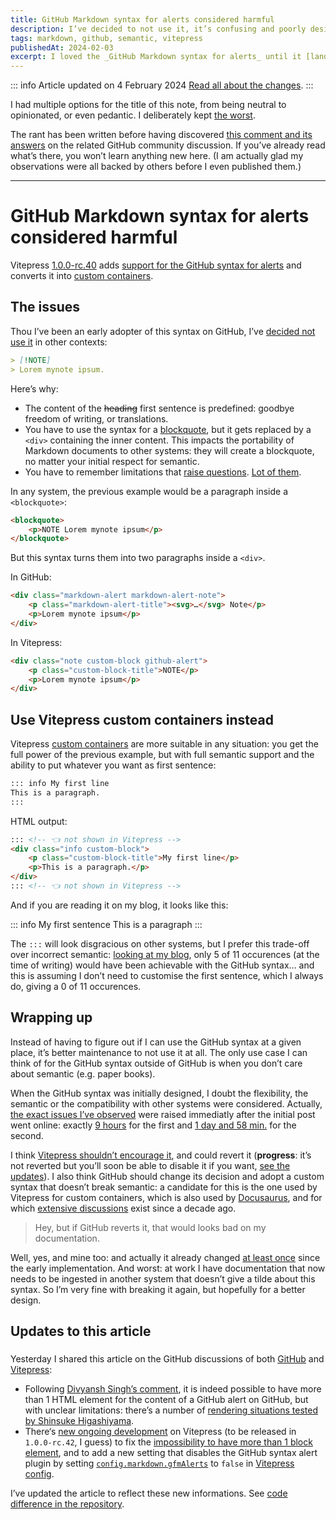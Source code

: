 ```yaml
---
title: GitHub Markdown syntax for alerts considered harmful
description: I’ve decided to not use it, it’s confusing and poorly designed.
tags: markdown, github, semantic, vitepress
publishedAt: 2024-02-03
excerpt: I loved the _GitHub Markdown syntax for alerts_ until it [landed in Vitepress](https://github.com/vuejs/vitepress/blob/main/CHANGELOG.md#100-rc40-2024-1-22), which made me think about it. Now [I think it sucks]().
---
```


::: info Article updated on <time datetime="2024-02-04">4 February 2024</time>
[Read all about the changes](../articles/github-alerts-markdown-syntax.md#updates-to-this-article).
:::

I had multiple options for the title of this note, from being neutral to opinionated, or even pedantic. I deliberately kept [the worst](https://meyerweb.com/eric/comment/chech.html).

The rant has been written before having discovered [this comment and its answers](https://github.com/orgs/community/discussions/16925#discussioncomment-2791869) on the related GitHub community discussion. If you’ve already read what’s there, you won’t learn anything new here. (I am actually glad my observations were all backed by others before I even published them.)

---

# GitHub Markdown syntax for alerts considered harmful

<datetime :date="$frontmatter.publishedAt" formatter="longdate"/>

Vitepress [1.0.0-rc.40](https://github.com/vuejs/vitepress/blob/main/CHANGELOG.md#100-rc40-2024-1-22) adds [support for the GitHub syntax for alerts](https://vitepress.dev/guide/markdown#github-flavored-alerts) and converts it into [custom containers](https://vitepress.dev/guide/markdown#custom-containers).

## The issues

Thou I’ve been an early adopter of this syntax on GitHub, I’ve [decided not use it](https://github.com/meduzen/blog/blob/main/CONTRIBUTING.md#markdown-flavor) in other contexts:

```md
> [!NOTE]  
> Lorem mynote ipsum.
```

Here’s why:
- The content of the ~~heading~~ first sentence is predefined: goodbye freedom of writing, or translations.
- You have to use the syntax for a [blockquote](https://daringfireball.net/projects/markdown/syntax#blockquote), but it gets replaced by a `<div>` containing the inner content. This impacts the portability of Markdown documents to other systems: they will create a blockquote, no matter your initial respect for semantic.
- You have to remember limitations that [raise questions](https://github.com/vuejs/vitepress/issues/3512). [Lot of them](https://github.com/sinsukehlab/NOTE-test/issues/1).

In any system, the previous example would be a paragraph inside a `<blockquote>`:

```html
<blockquote>
    <p>NOTE Lorem mynote ipsum</p>
</blockquote>
```

But this syntax turns them into two paragraphs inside a `<div>`.

In GitHub:

```html
<div class="markdown-alert markdown-alert-note">
    <p class="markdown-alert-title"><svg>…</svg> Note</p>
    <p>Lorem mynote ipsum</p>
</div>
```

In Vitepress:

```html
<div class="note custom-block github-alert">
    <p class="custom-block-title">NOTE</p>
    <p>Lorem mynote ipsum</p>
</div>
```

## Use Vitepress custom containers instead

Vitepress [custom containers](https://vitepress.dev/guide/markdown#custom-containers) are more suitable in any situation: you get the full power of the previous example, but with full semantic support and the ability to put whatever you want as first sentence:

```md
::: info My first line
This is a paragraph.
:::
```

HTML output:

```html
::: <!-- 👈 not shown in Vitepress -->
<div class="info custom-block">
    <p class="custom-block-title">My first line</p>
    <p>This is a paragraph.</p>
</div>
::: <!-- 👈 not shown in Vitepress -->
```

And if you are reading it on my blog, it looks like this:

::: info My first sentence
This is a paragraph
:::

The `:::` will look disgracious on other systems, but I prefer this trade-off over incorrect semantic: [looking at my blog](https://github.com/search?q=repo%3Ameduzen%2Fblog+lang%3AMarkdown+%3A%3A%3A&type=code), only 5 of 11 occurences (at the time of writing) would have been achievable with the GitHub syntax… and this is assuming I don’t need to customise the first sentence, which I always do, giving a 0 of 11 occurences.

## Wrapping up

Instead of having to figure out if I can use the GitHub syntax at a given place, it’s better maintenance to not use it at all. The only use case I can think of for the GitHub syntax outside of GitHub is when you don’t care about semantic (e.g. paper books).

When the GitHub syntax was initially designed, I doubt the flexibility, the semantic or the compatibility with other systems were considered. Actually, [the exact issues I’ve observed](#the-issues) were raised immediatly after the initial post went online: exactly [9 hours](https://github.com/orgs/community/discussions/16925#discussioncomment-2787141) for the first and [1 day and 58 min.](https://github.com/orgs/community/discussions/16925#discussioncomment-2791861) for the second.

I think [Vitepress shouldn’t encourage it](https://github.com/vuejs/vitepress/discussions/3540), and could revert it (**progress**: it’s not reverted but you’ll soon be able to disable it if you want, [see the updates](#updates-to-this-article)). I also think GitHub should change its decision and adopt a custom syntax that doesn’t break semantic: a candidate for this is the one used by Vitepress for custom containers, which is also used by [Docusaurus](https://docusaurus.io/docs/markdown-features/admonitions), and for which [extensive discussions](https://talk.commonmark.org/t/generic-directives-plugins-syntax/444) exist since a decade ago.
> Hey, but if GitHub reverts it, that would looks bad on my documentation.

Well, yes, and mine too: and actually it already changed [at least once](https://github.com/meduzen/datetime-attribute/commit/26e1234b46c0db7585883ed52d6b371066e37159) since the early implementation. And worst: at work I have documentation that now needs to be ingested in another system that doesn’t give a tilde about this syntax. So I’m very fine with breaking it again, but hopefully for a better design.

## Updates to this article

### <datetime date="2024-02-04" formatter="longdate"/>

Yesterday I shared this article on the GitHub discussions of both [GitHub](https://github.com/orgs/community/discussions/16925#discussioncomment-8352502) and [Vitepress](https://github.com/vuejs/vitepress/discussions/3540):
- Following [Divyansh Singh’s comment](https://github.com/vuejs/vitepress/discussions/3540#discussioncomment-8352895), it is indeed possible to have more than 1 HTML element for the content of a GitHub alert on GitHub, but with unclear limitations: there’s a number of [rendering situations tested by Shinsuke Higashiyama](https://github.com/sinsukehlab/NOTE-test/issues/1).
- There‘s [new ongoing development](https://github.com/vuejs/vitepress/compare/v1.0.0-rc.41...67a9964c4e6ffdb0e644624d075b8dd20f477686) on Vitepress (to be released in `1.0.0-rc.42`, I guess) to fix the [impossibility to have more than 1 block element](https://github.com/vuejs/vitepress/issues/3512), and to add a new setting that disables the GitHub syntax alert plugin by setting [`config.markdown.gfmAlerts`](https://github.com/vuejs/vitepress/blob/67a9964c4e6ffdb0e644624d075b8dd20f477686/src/node/markdown/markdown.ts#L181-L185) to `false` in [Vitepress config](https://vitepress.dev/reference/site-config#markdown).

 I’ve updated the article to reflect these new informations. See [code difference in the repository](https://github.com/meduzen/blog/pull/45/files).
